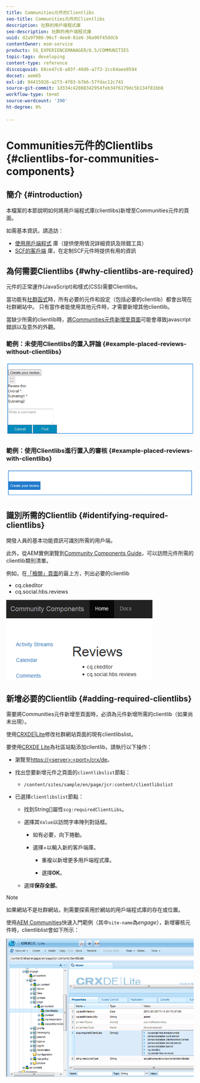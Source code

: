 ```yaml
---
title: Communities元件的Clientlibs
seo-title: Communities元件的Clientlibs
description: 社群的用戶端程式庫
seo-description: 社群的用戶端程式庫
uuid: d2a9f986-96cf-4ee8-81e6-36a96f45ddcb
contentOwner: msm-service
products: SG_EXPERIENCEMANAGER/6.5/COMMUNITIES
topic-tags: developing
content-type: reference
discoiquuid: 68ce47c8-a03f-40d6-a7f3-2cc64aee0594
docset: aem65
exl-id: 94415926-a273-4f03-b7b6-57fdac12c741
source-git-commit: 1d334c42088342954feb34f6179dc5b134f81bb8
workflow-type: tm+mt
source-wordcount: '390'
ht-degree: 0%

---
```


# Communities元件的Clientlibs {#clientlibs-for-communities-components}

## 簡介 {#introduction}

本檔案的本節說明如何將用戶端程式庫(clientlibs)新增至Communities元件的頁面。

如需基本資訊，請造訪：

* [使用用戶端程式](/help/sites-developing/clientlibs.md) 庫（提供使用情況詳細資訊及除錯工具）
* [SCF的客戶端](/help/communities/client-customize.md#clientlibs) 庫，在定制SCF元件時提供有用的資訊


## 為何需要Clientlibs {#why-clientlibs-are-required}

元件的正常運作(JavaScript)和樣式(CSS)需要Clientlibs。

當功能有[社群函式](/help/communities/functions.md)時，所有必要的元件和設定（包括必要的clientlib）都會出現在社群網站中。 只有當作者能使用其他元件時，才需要新增其他clientlib。

當缺少所需的clientlib時，[將Communities元件新增至頁面](/help/communities/author-communities.md)可能會導致javascript錯誤以及意外的外觀。

### 範例：未使用Clientlibs的置入評論 {#example-placed-reviews-without-clientlibs}

![置入審核](assets/placed-reviews.png)

### 範例：使用Clientlibs進行置入的審核 {#example-placed-reviews-with-clientlibs}

![reviews-clientlibs](assets/reviews-clientlibs.png)

## 識別所需的Clientlib {#identifying-required-clientlibs}

開發人員的基本功能資訊可識別所需的用戶端。

此外，從AEM實例瀏覽到[Community Components Guide](/help/communities/components-guide.md)，可以訪問元件所需的clientlib類別清單。

例如，在[「檢閱」頁面](https://localhost:4502/content/community-components/en/reviews.html)的最上方，列出必要的clientlib

* cq.ckeditor
* cq.social.hbs.reviews

![clientlibs-reviews](assets/clientlibs-reviews.png)

## 新增必要的Clientlib {#adding-required-clientlibs}

需要將Communities元件新增至頁面時，必須為元件新增所需的clientlib（如果尚未出現）。

使用[CRXDE|Lite](#using-crxde-lite)修改社群網站頁面的現有clientlibslist。

要使用[CRXDE Lite](/help/sites-developing/developing-with-crxde-lite.md)為社區站點添加clientlib，請執行以下操作：

* 瀏覽至[https://&lt;server>:&lt;port>/crx/de](https://localhost:4502/crx/de)。
* 找出您要新增元件之頁面的`clientlibslist`節點：

   * `/content/sites/sample/en/page/jcr:content/clientlibslist`

* 已選擇`clientlibslist`節點：

   * 找到String[]屬性`scg:requiredClientLibs`。
   * 選擇其`Value`以訪問字串陣列對話框。

      * 如有必要，向下捲動。
      * 選擇+以輸入新的客戶端庫。

         * 重複以新增更多用戶端程式庫。

         * 選擇&#x200B;**OK**。
   * 選擇&#x200B;**保存全部**。


>[!NOTE]
>
>如果網站不是社群網站，則需要探索用於網站的用戶端程式庫的存在或位置。

使用[AEM Communities](/help/communities/getting-started.md)快速入門範例（其中`site-name`為&#x200B;*engage*），新增審核元件時，clientliblist會如下所示：

![檢閱元件](assets/review-component.png)
